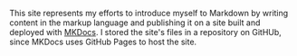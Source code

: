 This site represents my efforts to introduce myself to Markdown by writing content in the markup language and publishing it on a site built and deployed with [MKDocs](https://www.mkdocs.org/). I stored the site's files in a repository on GitHUb, since MKDocs uses GitHub Pages to host the site.